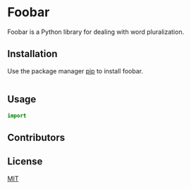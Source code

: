 # Foobar

Foobar is a Python library for dealing with word pluralization.

## Installation

Use the package manager [pip](https://pip.pypa.io/en/stable/) to install foobar.

```bash

```

## Usage

```python
import 
```

## Contributors


## License
[MIT](https://choosealicense.com/licenses/mit/)
